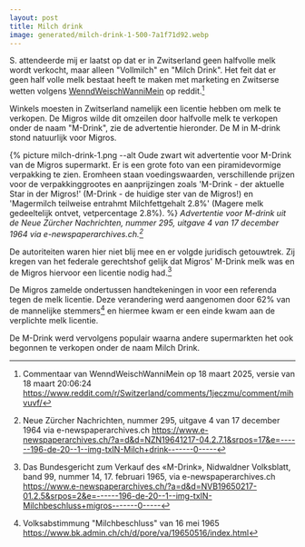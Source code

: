 ```yaml
---
layout: post
title: Milch drink
image: generated/milch-drink-1-500-7a1f71d92.webp
---
```


S. attendeerde mij er laatst op dat er in Zwitserland geen halfvolle melk wordt verkocht, maar alleen "Vollmilch" en "Milch Drink". Het feit dat er geen half volle melk bestaat heeft te maken met marketing en Zwitserse wetten volgens [WenndWeischWanniMein](https://www.reddit.com/user/WenndWeischWanniMein/) op reddit.[^1]

Winkels moesten in Zwitserland namelijk een licentie hebben om melk te verkopen. De Migros wilde dit omzeilen door halfvolle melk te verkopen onder de naam "M-Drink", zie de advertentie hieronder. De M in M-drink stond natuurlijk voor Migros.

{% picture milch-drink-1.png --alt Oude zwart wit advertentie voor M-Drink van de Migros supermarkt. Er is een grote foto van een piramidevormige verpakking te zien. Eromheen staan voedingswaarden, verschillende prijzen voor de verpakkinggrootes en aanprijzingen zoals 'M-Drink - der aktuelle Star in der Migros!' (M-Drink - de huidige ster van de Migros!) en 'Magermilch teilweise entrahmt Milchfettgehalt 2.8%' (Magere melk gedeeltelijk ontvet, vetpercentage 2.8%). %}
_Advertentie voor M-drink uit de Neue Zürcher Nachrichten, nummer 295, uitgave 4 van 17 december 1964 via e-newspaperarchives.ch.[^2]_

De autoriteiten waren hier niet blij mee en er volgde juridisch getouwtrek. Zij kregen van het federale gerechtshof gelijk dat Migros' M-Drink melk was en de Migros hiervoor een licentie nodig had.[^4]

De Migros zamelde ondertussen handtekeningen in voor een referenda tegen de melk licentie. Deze verandering werd aangenomen door 62% van de mannelijke stemmers[^3] en hiermee kwam er een einde kwam aan de verplichte melk licentie.

De M-Drink werd vervolgens populair waarna andere supermarkten het ook begonnen te verkopen onder de naam Milch Drink.

[^1]: Commentaar van WenndWeischWanniMein op 18 maart 2025, versie van 18 maart 20:06:24 <https://www.reddit.com/r/Switzerland/comments/1jeczmu/comment/mihvuvf/>
[^2]: Neue Zürcher Nachrichten, nummer 295, uitgave 4 van 17 december 1964 via e-newspaperarchives.ch <https://www.e-newspaperarchives.ch/?a=d&d=NZN19641217-04.2.7.1&srpos=17&e=------196-de-20--1--img-txIN-Milch+drink-------0----->
[^3]: Volksabstimmung "Milchbeschluss" van 16 mei 1965 <https://www.bk.admin.ch/ch/d/pore/va/19650516/index.html>
[^4]: Das Bundesgericht zum Verkauf des «M-Drink», Nidwaldner Volksblatt, band 99, nummer 14, 17. februari 1965, via e-newspaperarchives.ch <https://www.e-newspaperarchives.ch/?a=d&d=NVB19650217-01.2.5&srpos=2&e=------196-de-20--1--img-txIN-Milchbeschluss+migros-------0----->
